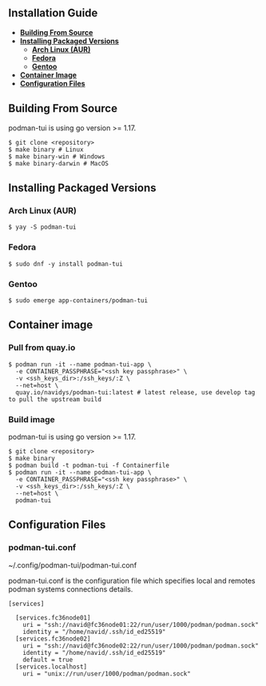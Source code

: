 ## Installation Guide

- [**Building From Source**](#building-from-source)
- [**Installing Packaged Versions**](#installing-packaged-versions)
  - [**Arch Linux (AUR)**](#arch-linux-aur)
  - [**Fedora**](#fedora)
  - [**Gentoo**](#gentoo)
- [**Container Image**](#container-image)
- [**Configuration Files**](#configurations-files)

## Building From Source

podman-tui is using go version >= 1.17.

```shell
$ git clone <repository>
$ make binary # Linux
$ make binary-win # Windows
$ make binary-darwin # MacOS
```

## Installing Packaged Versions

### Arch Linux (AUR)

```shell
$ yay -S podman-tui
```

### Fedora

```
$ sudo dnf -y install podman-tui
```

### Gentoo

```
$ sudo emerge app-containers/podman-tui
```

## Container image

### Pull from quay.io

```shell
$ podman run -it --name podman-tui-app \
  -e CONTAINER_PASSPHRASE="<ssh key passphrase>" \
  -v <ssh_keys_dir>:/ssh_keys/:Z \
  --net=host \
  quay.io/navidys/podman-tui:latest # latest release, use develop tag to pull the upstream build
```

### Build image

podman-tui is using go version >= 1.17.

```shell
$ git clone <repository>
$ make binary
$ podman build -t podman-tui -f Containerfile
$ podman run -it --name podman-tui-app \
  -e CONTAINER_PASSPHRASE="<ssh key passphrase>" \
  -v <ssh_keys_dir>:/ssh_keys/:Z \
  --net=host \
  podman-tui
```


## Configuration Files

### podman-tui.conf

~/.config/podman-tui/podman-tui.conf

podman-tui.conf is the configuration file which specifies local and remotes podman systems connections details.

```shell
[services]

  [services.fc36node01]
    uri = "ssh://navid@fc36node01:22/run/user/1000/podman/podman.sock"
    identity = "/home/navid/.ssh/id_ed25519"
  [services.fc36node02]
    uri = "ssh://navid@fc36node02:22/run/user/1000/podman/podman.sock"
    identity = "/home/navid/.ssh/id_ed25519"
    default = true
  [services.localhost]
    uri = "unix://run/user/1000/podman/podman.sock"
```
